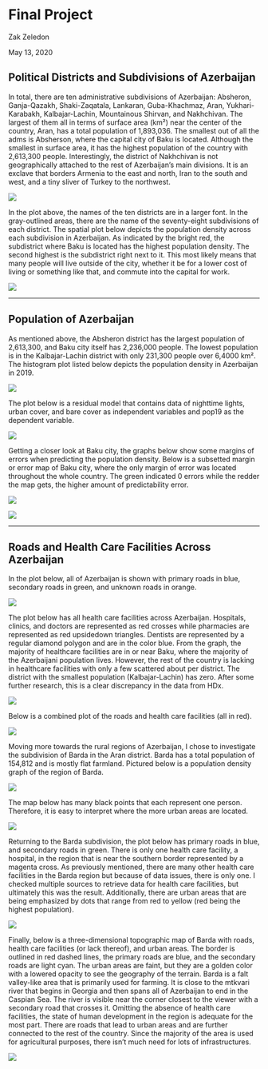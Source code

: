 # Final Project

Zak Zeledon

May 13, 2020

## Political Districts and Subdivisions of Azerbaijan

In total, there are ten administrative subdivisions of Azerbaijan: Absheron, Ganja-Qazakh, Shaki-Zaqatala, Lankaran, Guba-Khachmaz, Aran, Yukhari-Karabakh, Kalbajar-Lachin, Mountainous Shirvan, and Nakhchivan. The largest of them all in terms of surface area (km²) near the center of the country, Aran, has a total population of 1,893,036. The smallest out of all the adms is Absherson, where the capital city of Baku is located. Although the smallest in surface area, it has the highest population of the country with 2,613,300 people. Interestingly, the district of Nakhchivan is not geographically attached to the rest of Azerbaijan’s main divisions. It is an exclave that borders Armenia to the east and north, Iran to the south and west, and a tiny sliver of Turkey to the northwest. 

![](https://szzeledon.github.io/Data100-Workshop/Azerbaijan_Map.png)

In the plot above, the names of the ten districts are in a larger font. In the gray-outlined areas, there are the name of the seventy-eight subdivisions of each district. The spatial plot below depicts the population density across each subdivision in Azerbaijan. As indicated by the bright red, the subdistrict where Baku is located has the highest population density. The second highest is the subdistrict right next to it. This most likely means that many people will live outside of the city, whether it be for a lower cost of living or something like that, and commute into the capital for work. 

![](https://szzeledon.github.io/Data100-Workshop/azeri_pop19.png)

------

## Population of Azerbaijan

As mentioned above, the Absheron district has the largest population of 2,613,300, and Baku city itself has 2,236,000 people. The lowest population is in the Kalbajar-Lachin district with only 231,300 people over 6,4000 km². The histogram plot listed below depicts the population density in Azerbaijan in 2019.

![](https://szzeledon.github.io/Data100-Workshop/Azeri_Project2_Plot3.png)

The plot below is a residual model that contains data of nighttime lights, urban cover, and bare cover as independent variables and pop19 as the dependent variable. 

![](https://szzeledon.github.io/Data100-Workshop/Project2_Part1_Plot5.png)

Getting a closer look at Baku city, the graphs below show some margins of errors when predicting the population density. Below is a subsetted margin or error map of Baku city, where the only margin of error was located throughout the whole country. The green indicated 0 errors while the redder the map gets, the higher amount of predictability error. 

![](https://szzeledon.github.io/Data100-Workshop/Project2_Part2_Plot2.png)

![](https://szzeledon.github.io/Data100-Workshop/Project2_Part2_PlotMapView1.png)

------

## Roads and Health Care Facilities Across Azerbaijan

In the plot below, all of Azerbaijan is shown with primary roads in blue, secondary roads in green, and unknown roads in orange. 

![](https://szzeledon.github.io/Data100-Workshop/Azerbaijan_Roads.png)

The plot below has all health care facilities across Azerbaijan. Hospitals, clinics, and doctors are represented as red crosses while pharmacies are represented as red upsidedown triangles. Dentists are represented by a regular diamond polygon and are in the color blue. From the graph, the majority of healthcare facilities are in or near Baku, where the majority of the Azerbaijani population lives. However, the rest of the country is lacking in healthcare facilities with only a few scattered about per district. The district with the smallest population (Kalbajar-Lachin) has zero. After some further research, this is a clear discrepancy in the data from HDx. 

![](https://szzeledon.github.io/Data100-Workshop/Azerbaijan_hcf.png)

Below is a combined plot of the roads and health care facilities (all in red). 

![](https://szzeledon.github.io/Data100-Workshop/Azerbaijan_roads_hcf.png)

Moving more towards the rural regions of Azerbaijan, I chose to investigate the subdivision of Barda in the Aran district. Barda has a total population of 154,812 and is mostly flat farmland. Pictured below is a population density graph of the region of Barda. 

![](https://szzeledon.github.io/Data100-Workshop/Barda_pop19_adm.png)

The map below has many black points that each represent one person. Therefore, it is easy to interpret where the more urban areas are located. 

![](https://szzeledon.github.io/Data100-Workshop/Barda_pop19_adm2.png)

Returning to the Barda subdivision, the plot below has primary roads in blue, and secondary roads in green. There is only one health care facility, a hospital, in the region that is near the southern border represented by a magenta cross. As previously mentioned, there are many other health care facilities in the Barda region but because of data issues, there is only one. I checked multiple sources to retrieve data for health care facilities, but ultimately this was the result. Additionally, there are urban areas that are being emphasized by dots that range from red to yellow (red being the highest population). 

![](https://szzeledon.github.io/Data100-Workshop/Barda_roads_hcf.png)

Finally, below is a three-dimensional topographic map of Barda with roads, health care facilities (or lack thereof), and urban areas. The border is outlined in red dashed lines, the primary roads are blue, and the secondary roads are light cyan. The urban areas are faint, but they are a golden color with a lowered opacity to see the geography of the terrain. Barda is a falt valley-like area that is primarily used for farming. It is close to the mtkvari river that begins in Georgia and then spans all of Azerbaijan to end in the Caspian Sea. The river is visible near the corner closest to the viewer with a secondary road that crosses it. Omitting the absence of health care facilities, the state of human development in the region is adequate for the most part. There are roads that lead to urban areas and are further connected to the rest of the country. Since the majority of the area is used for agricultural purposes, there isn’t much need for lots of infrastructures.  

![](https://szzeledon.github.io/Data100-Workshop/Barda_topo_Plot6.png)
